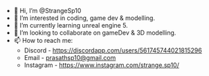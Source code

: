 - 👋 Hi, I’m @StrangeSp10
- 👀 I’m interested in coding, game dev & modelling.
- 🌱 I’m currently learning unreal engine 5.
- 💞️ I’m looking to collaborate on gameDev & 3D modelling.
- 📫 How to reach me: 
	- Discord - https://discordapp.com/users/561745744021815296
	- Email - prasathsp10@gmail.com
	- Instagram - https://www.instagram.com/strange.sp10/
                

<!---
StrangeSp10/StrangeSp10 is a ✨ special ✨ repository because its `README.md` (this file) appears on your GitHub profile.
You can click the Preview link to take a look at your changes.
--->
